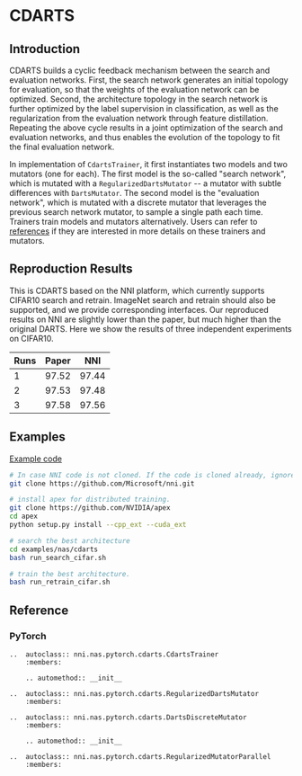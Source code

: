 # CDARTS

## Introduction

CDARTS builds a cyclic feedback mechanism between the search and evaluation networks. First, the search network generates an initial topology for evaluation, so that the weights of the evaluation network can be optimized. Second, the architecture topology in the search network is further optimized by the label supervision in classification, as well as the regularization from the evaluation network through feature distillation. Repeating the above cycle results in a joint optimization of the search and evaluation networks, and thus enables the evolution of the topology to fit the final evaluation network.

In implementation of `CdartsTrainer`, it first instantiates two models and two mutators (one for each). The first model is the so-called "search network", which is mutated with a `RegularizedDartsMutator` -- a mutator with subtle differences with `DartsMutator`. The second model is the "evaluation network", which is mutated with a discrete mutator that leverages the previous search network mutator, to sample a single path each time. Trainers train models and mutators alternatively. Users can refer to [references](#reference) if they are interested in more details on these trainers and mutators.

## Reproduction Results

This is CDARTS based on the NNI platform, which currently supports CIFAR10 search and retrain. ImageNet search and retrain should also be supported, and we provide corresponding interfaces. Our reproduced results on NNI are slightly lower than the paper, but much higher than the original DARTS. Here we show the results of three independent experiments on CIFAR10.

| Runs | Paper | NNI | 
| ---- |:-------------:| :-----:|
| 1 | 97.52 | 97.44 |
| 2 | 97.53 | 97.48 |
| 3 | 97.58 | 97.56 |


## Examples

[Example code](https://github.com/microsoft/nni/tree/master/examples/nas/cdarts)

```bash
# In case NNI code is not cloned. If the code is cloned already, ignore this line and enter code folder.
git clone https://github.com/Microsoft/nni.git

# install apex for distributed training.
git clone https://github.com/NVIDIA/apex
cd apex
python setup.py install --cpp_ext --cuda_ext

# search the best architecture
cd examples/nas/cdarts
bash run_search_cifar.sh

# train the best architecture.
bash run_retrain_cifar.sh
```

## Reference

### PyTorch

```eval_rst
..  autoclass:: nni.nas.pytorch.cdarts.CdartsTrainer
    :members:

    .. automethod:: __init__

..  autoclass:: nni.nas.pytorch.cdarts.RegularizedDartsMutator
    :members:

..  autoclass:: nni.nas.pytorch.cdarts.DartsDiscreteMutator
    :members:

    .. automethod:: __init__

..  autoclass:: nni.nas.pytorch.cdarts.RegularizedMutatorParallel
    :members:
```
